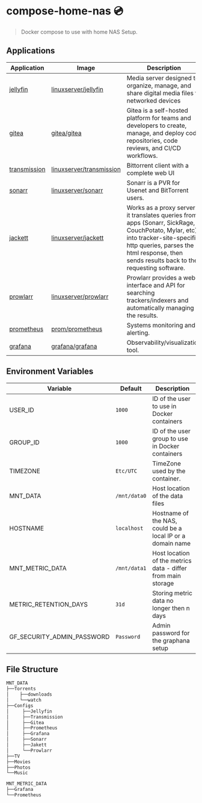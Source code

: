 # compose-home-nas 💿

> Docker compose to use with home NAS Setup.

## Applications

| Application                                   | Image                                                                         | Description                                                                                                                                                                                                                 |
| --------------------------------------------- | ----------------------------------------------------------------------------- | --------------------------------------------------------------------------------------------------------------------------------------------------------------------------------------------------------------------------- |
| [jellyfin](https://jellyfin.org/)             | [linuxserver/jellyfin](https://hub.docker.com/r/linuxserver/jellyfin)         | Media server designed to organize, manage, and share digital media files to networked devices                                                                                                                               |
| [gitea](https://about.gitea.com/)             | [gitea/gitea](https://hub.docker.com/r/gitea/gitea)                           | Gitea is a self-hosted platform for teams and developers to create, manage, and deploy code repositories, code reviews, and CI/CD workflows.                                                                                |
| [transmission](https://transmissionbt.com)    | [linuxserver/transmission](https://hub.docker.com/r/linuxserver/transmission) | Bittorrent client with a complete web UI                                                                                                                                                                                    |
| [sonarr](https://sonarr.tv/)                  | [linuxserver/sonarr](https://hub.docker.com/r/linuxserver/sonarr)             | Sonarr is a PVR for Usenet and BitTorrent users.                                                                                                                                                                            |
| [jackett](https://github.com/Jackett/Jackett) | [linuxserver/jackett](https://hub.docker.com/r/linuxserver/jackett)           | Works as a proxy server: it translates queries from apps (Sonarr, SickRage, CouchPotato, Mylar, etc) into tracker-site-specific http queries, parses the html response, then sends results back to the requesting software. |
| [prowlarr](https://prowlarr.com/)             | [linuxserver/prowlarr](https://hub.docker.com/r/linuxserver/prowlarr)         | Prowlarr provides a web interface and API for searching trackers/indexers and automatically managing the results.                                                                                                           |
| [prometheus](https://prometheus.io/)          | [prom/prometheus](https://hub.docker.com/r/prom/prometheus)                   | Systems monitoring and alerting.                                                                                                                                                                                      |
| [grafana](https://grafana.com/)               | [grafana/grafana](https://hub.docker.com/r/grafana/grafana/tags)              | Observability/visualization tool.                                                                                                                                                                                             |

## Environment Variables

| Variable                   | Default      | Description                                                  |
| -------------------------- | ------------ | ------------------------------------------------------------ |
| USER_ID                    | `1000`       | ID of the user to use in Docker containers                   |
| GROUP_ID                   | `1000`       | ID of the user group to use in Docker containers             |
| TIMEZONE                   | `Etc/UTC`    | TimeZone used by the container.                              |
| MNT_DATA                   | `/mnt/data0` | Host location of the data files                              |
| HOSTNAME                   | `localhost`  | Hostname of the NAS, could be a local IP or a domain name    |
| MNT_METRIC_DATA            | `/mnt/data1` | Host location of the metrics data - differ from main storage |
| METRIC_RETENTION_DAYS      | `31d`        | Storing metric data no longer then n days                    |
| GF_SECURITY_ADMIN_PASSWORD | `Password`   | Admin password for the graphana setup                        |

## File Structure

```txt
MNT_DATA
├──Torrents
│    ├──downloads
│    └──watch
├──Configs
│     ├──Jellyfin
│     ├──Transmission
│     ├──Gitea
│     ├──Prometheus
│     ├──Grafana
│     ├──Sonarr
│     ├──Jakett
│     └──Prowlarr
├──TV
├──Movies
├──Photos
└──Music

MNT_METRIC_DATA
├──Grafana
└──Prometheus
```
